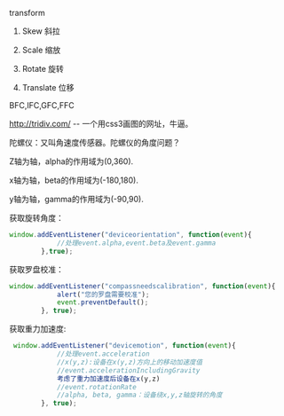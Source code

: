 transform

1. Skew 斜拉

2. Scale 缩放

3. Rotate 旋转

4. Translate 位移

   

BFC,IFC,GFC,FFC



http://tridiv.com/ -- 一个用css3画图的网址，牛逼。



陀螺仪：又叫角速度传感器。陀螺仪的角度问题？

Z轴为轴，alpha的作用域为(0,360).

x轴为轴，beta的作用域为(-180,180).

y轴为轴，gamma的作用域为(-90,90).

 

获取旋转角度：

```javascript
window.addEventListener("deviceorientation", function(event){
            //处理event.alpha,event.beta及event.gamma
        },true);
```





获取罗盘校准：

```javascript
window.addEventListener("compassneedscalibration", function(event){
            alert("您的罗盘需要校准");
            event.preventDefault();
        }, true);
```





获取重力加速度:

```javascript
 window.addEventListener("devicemotion", function(event){
            //处理event.acceleration
            //x(y,z):设备在x(y,z)方向上的移动加速度值
            //event.accelerationIncludingGravity
            考虑了重力加速度后设备在x(y,z)
            //event.rotationRate
            //alpha, beta, gamma：设备绕x,y,z轴旋转的角度
        }, true);  
```

